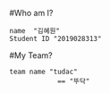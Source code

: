 #Who am I?
  
    name  "김혜원"
    Student ID "2019028313"


#My Team?   

    team name "tudac"
                == "뚜닥"